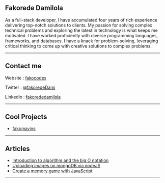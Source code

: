 
<!--
**fakoredeDamilola/fakoredeDamilola** is a ✨ _special_ ✨ repository because its `README.md` (this file) appears on your GitHub profile.

Here are some ideas to get you started:

- 🔭 I’m currently working on ...
- 🌱 I’m currently learning ...
- 👯 I’m looking to collaborate on ...
- 🤔 I’m looking for help with ...
- 💬 Ask me about ...
- 📫 How to reach me: ...
- 😄 Pronouns: ...
- ⚡ Fun fact: ...
-->

## Fakorede Damilola

As a full-stack developer, I have accumulated four years of rich experience delivering top-notch solutions to clients. My passion for solving
complex technical problems and exploring the latest in technology is what keeps me motivated. I have worked proficiently with diverse
programming languages, frameworks, and databases. I have a knack for problem-solving, leveraging critical thinking to come up with creative
solutions to complex problems.

---

## Contact me

Website : [fakocodes](https://fakocodes.netlify.app/)

Twitter : [@fakoredeDami](https://twitter.com/fakoredeDami)

Linkedin : [fakorededamilola](https://www.linkedin.com/in/fakorededamilola/)

---

## Cool Projects

* [fakomavins](https://fakomavins.netlify.app/)

---

## Articles
* [Introduction to algorithm and the big O notation](https://dev.to/fakorededamilola/introduction-to-algorithm-and-the-big-o-notation-533)
* [Uploading images on mongoDB via nodeJS](https://dev.to/fakorededamilola/uploading-images-on-mongodb-via-nodejs-5h1l)
* [Create a memory game with JavaScript](https://dev.to/fakorededamilola/create-a-memory-game-with-js-1l9j)

---

